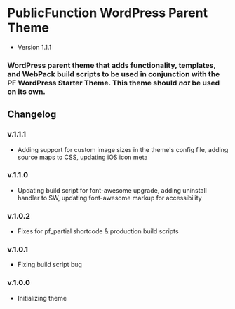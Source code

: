 # PublicFunction WordPress Parent Theme #

 - Version 1.1.1
 
### WordPress parent theme that adds functionality, templates, and WebPack build scripts to be used in conjunction with the PF WordPress Starter Theme. This theme should *not* be used on its own. ###

## Changelog ##

### v.1.1.1
- Adding support for custom image sizes in the theme's config file, adding source maps to CSS, updating iOS icon meta

### v.1.1.0
- Updating build script for font-awesome upgrade, adding uninstall handler to SW, updating font-awesome markup for accessibility

### v.1.0.2
- Fixes for pf_partial shortcode & production build scripts

### v.1.0.1
- Fixing build script bug

### v.1.0.0
- Initializing theme
